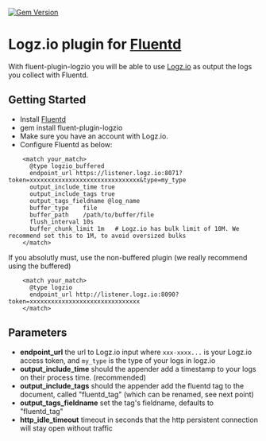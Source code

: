 [![Gem Version](https://badge.fury.io/rb/fluent-plugin-logzio.svg)](https://badge.fury.io/rb/fluent-plugin-logzio)

Logz.io plugin for [Fluentd](http://www.fluentd.org)
=============
With fluent-plugin-logzio you will be able to use [Logz.io](http://logz.io) as output the logs you collect with Fluentd.

## Getting Started
* Install [Fluentd](http://www.fluentd.org/download)
* gem install fluent-plugin-logzio
* Make sure you have an account with Logz.io.
* Configure Fluentd as below:

```
    <match your_match>
      @type logzio_buffered
      endpoint_url https://listener.logz.io:8071?token=xxxxxxxxxxxxxxxxxxxxxxxxxxxxxxx&type=my_type
      output_include_time true
      output_include_tags true
      output_tags_fieldname @log_name
      buffer_type    file
      buffer_path    /path/to/buffer/file
      flush_interval 10s
      buffer_chunk_limit 1m   # Logz.io has bulk limit of 10M. We recommend set this to 1M, to avoid oversized bulks
    </match>
```

If you absolutly must, use the non-buffered plugin (we really recommend using the buffered)
```
    <match your_match>
      @type logzio
      endpoint_url http://listener.logz.io:8090?token=xxxxxxxxxxxxxxxxxxxxxxxxxxxxxxx
    </match>
```

## Parameters
* **endpoint_url** the url to Logz.io input where `xxx-xxxx...` is your Logz.io access token, and `my_type` is the type of your logs in logz.io
* **output_include_time** should the appender add a timestamp to your logs on their process time. (recommended)
* **output_include_tags** should the appender add the fluentd tag to the document, called "fluentd_tag" (which can be renamed, see next point)
* **output_tags_fieldname** set the tag's fieldname, defaults to "fluentd_tag"
* **http_idle_timeout** timeout in seconds that the http persistent connection will stay open without traffic

